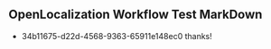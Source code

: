 ## OpenLocalization Workflow Test MarkDown
* 34b11675-d22d-4568-9363-65911e148ec0 
thanks!<!--HONumber=Mar16_HO2-->
